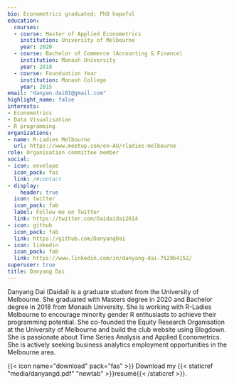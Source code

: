 ```yaml
---
bio: Econometrics graduated; PhD hopeful
education:
  courses:
  - course: Master of Applied Econometrics
    institution: University of Melbourne
    year: 2020
  - course: Bachelor of Commerce (Accounting & Finance)
    institution: Monash University
    year: 2018
  - course: Founduation Year
    institution: Monash College
    year: 2015
email: "danyan.dai01@gmail.com"
highlight_name: false
interests:
- Econometrics
- Data Visualisation 
- R programming
organizations:
- name: R-Ladies Melbourne 
  url: https://www.meetup.com/en-AU/rladies-melbourne
role: Organisation committee member 
social:
- icon: envelope
  icon_pack: fas
  link: /#contact
- display:
    header: true
  icon: twitter
  icon_pack: fab
  label: Follow me on Twitter
  link: https://twitter.com/Daidaidai2014
- icon: github
  icon_pack: fab
  link: https://github.com/DanyangDai
- icon: linkedin
  icon_pack: fab
  link: https://www.linkedin.com/in/danyang-dai-7529b4152/
superuser: true
title: Danyang Dai
---
```

Danyang Dai (Daidai) is a graduate student from the University of Melbourne. She graduated with Masters degree in 2020 and Bachelor degree in 2018 from Monash University. She is working with R-Ladies Melbourne to encourage minority gender R enthusiasts to achieve their programming potential. She co-founded the Equity Research Organisation at the University of Melbourne and build the club website using Blogdown. She is passionate about Time Series Analysis and Applied Econometrics. She is actively seeking business analytics employment opportunities in the Melbourne area.

{{< icon name="download" pack="fas" >}} Download my {{< staticref "media/danyangd.pdf" "newtab" >}}resumé{{< /staticref >}}.
